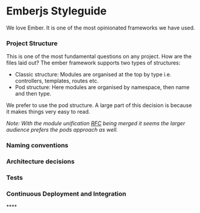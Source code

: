 # Emberjs Styleguide

We love Ember. It is one of the most opinionated frameworks we have used.

### Project Structure

This is one of the most fundamental questions on any project. How are the files laid out? The ember framework supports two types of structures:

* Classic structure: Modules are organised at the top by type i.e. controllers, templates, routes etc.
* Pod structure: Here modules are organised by namespace, then name and then type.

We prefer to use the pod structure. A large part of this decision is because it makes things very easy to read.

_Note: With the module unification_ [_RFC_](https://github.com/emberjs/rfcs/pull/143) _being merged it seems the larger audience prefers the pods approach as well._

### Naming conventions



### **Architecture decisions**

### **Tests**

### **Continuous Deployment and Integration**

\*\*\*\*



